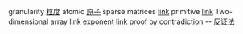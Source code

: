 granularity [粒度](https://translate.google.com/#en/zh-CN/granularity)
atomic [原子](https://translate.google.com/#en/zh-CN/atomic)
sparse matrices  [link](https://translate.google.com/#en/zh-CN/sparse)
primitive [link](https://translate.google.com/#en/zh-CN/primitive) 
Two-dimensional array [link](https://translate.google.com/#en/zh-CN/dimensional) 
exponent [link](https://translate.google.com/#en/zh-CN/exponent) 
proof by contradiction -- 反证法
